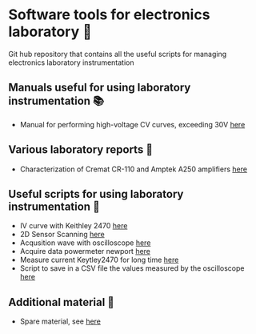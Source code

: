 # Software tools for electronics laboratory :battery: 
Git hub repository that contains all the useful scripts for managing electronics laboratory instrumentation

## Manuals useful for using laboratory instrumentation :books: 
+ Manual for performing high-voltage CV curves, exceeding 30V [here](https://www.overleaf.com/read/tzxsyqhqzsdt#36eadd)

## Various laboratory reports :microscope:
+ Characterization of Cremat CR-110 and Amptek A250 amplifiers [here](https://it.overleaf.com/read/sgmrpndgchjv#cd1dd6)

## Useful scripts for using laboratory instrumentation :wrench:
+  IV curve with Keithley 2470 [here](Script/Keithley2470_IV_curve)
+  2D Sensor Scanning [here]( Script/Scansione_laser)
+  Acqusition wave with oscilloscope [here]( Script/Acqusition_wave_oscilloscope )
+  Acquire data powermeter newport [here]( Script/Power_meter_Newport )
+  Measure current Keytley2470 for long time [here]( Script/Measure_Keytley2470_for_long_time )
+  Script to save in a CSV file the values measured by the oscilloscope [here]( Script/Query_for_tek_oscilloscope )

## Additional material :triangular_ruler:
+  Spare material, see [here](Additional_material/README.md)

	

